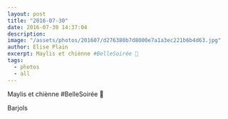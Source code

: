 ```yaml
---
layout: post
title: "2016-07-30"
date: 2016-07-30 14:37:04
description: 
image: "/assets/photos/201607/d276380b7d8000e7a1a3ec221b6b4d63.jpg"
author: Elise Plain
excerpt: Maylis et chiènne #BelleSoirée 🌌
tags: 
  - photos
  - all
---
```


Maylis et chiènne #BelleSoirée 🌌
<p></p>
Barjols